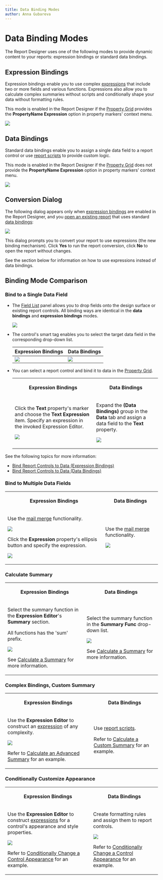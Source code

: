 ```yaml
---
title: Data Binding Modes
author: Anna Gubareva
---
```

# Data Binding Modes

The Report Designer uses one of the following modes to provide dynamic content to your reports: expression bindings or standard data bindings.

## <a name="expressions"></a>Expression Bindings

Expression bindings enable you to use complex [expressions](../use-expressions.md) that include two or more fields and various functions. Expressions also allow you to calculate complex summaries without scripts and conditionally shape your data without formatting rules.

This mode is enabled in the Report Designer if the [Property Grid](../report-designer-tools/ui-panels/property-grid.md) provides the **PropertyName Expression** option in property markers' context menu.

![](../../../../images/eurd-win-property-grid-data-binding.png)


## <a name="databindings"></a> Data Bindings

Standard data bindings enable you to assign a single data field to a report control or use [report scripts](../use-report-scripts.md) to provide custom logic.

This mode is enabled in the Report Designer if the [Property Grid](../report-designer-tools/ui-panels/property-grid.md) does not provide the **PropertyName Expression** option in property markers' context menu.

![](../../../../images/eurd-win-property-grid-data-bindings-mode.png)

## <a name="dialog"></a>Conversion Dialog

The following dialog appears only when [expression bindings](#expressions) are enabled in the Report Designer, and you [open an existing report](../open-reports.md) that uses standard [data bindings](#databindings):

![](../../../../images/eurd-win-bindings-to-expressions-conversion-dialog.png)

This dialog prompts you to convert your report to use expressions (the new binding mechanism). Click **Yes** to run the report conversion, click **No** to open the report without changes.

See the section below for information on how to use expressions instead of data bindings.


## <a name="comparison"></a>Binding Mode Comparison

### **Bind to a Single Data Field**

* The [Field List](../report-designer-tools/ui-panels/field-list.md) panel allows you to drop fields onto the design surface or existing report controls. All binding ways are identical in the **data bindings** and **expression bindings** modes. 

    ![](../../../../images/eurd-win-binding-using-field-list.png)

* The control's smart tag enables you to select the target data field in the corresponding drop-down list.

    | Expression Bindings | Data Bindings |
    |---|---|
    | ![](../../../../images/eurd-win-smart-tag-expression-binding.png) | ![](../../../../images/eurd-win-smart-tag-data-binding.png) |

* You can select a report control and bind it to data in the [Property Grid](../report-designer-tools/ui-panels/property-grid.md).

    <table><tr><th><p>Expression Bindings</p>
    </th><th><p>Data Bindings</p>
    </th></tr><tr><td><p>Click the <b>Text</b> property's marker and choose the <b>Text Expression</b> item. Specify an expression in the invoked Expression Editor.</p>
    <p><img src="../../../../images/eurd-win-property-grid-data-binding.png"></p>
    </td><td><p>Expand the <strong>(Data Bindings)</strong> group in the <b>Data</b> tab and assign a data field to the <strong>Text</strong> property.</p>
    <p><img src="../../../../images/eurd-win-property-grid-text-data-binding.png"></p>
    </td>
    </tr></table>


See the following topics for more information:

* [Bind Report Controls to Data (Expression Bindings)](bind-controls-to-data-expression-bindings.md)
* [Bind Report Controls to Data (Data Bindings)](bind-controls-to-data-data-bindings.md)


### **Bind to Multiple Data Fields**

<table><tr><th><p>Expression Bindings</p>
</th><th><p>Data Bindings</p>
</th></tr><tr><td><p>Use the <a class="xref" href="use-embedded-fields-mail-merge.md">mail merge</a> functionality.</p>
<p><img src="../../../../images/eurd-win-binding-modes-mail-merge.png"></p>
<p>Click the <strong>Expression</strong> property's ellipsis button and specify the expression.</p>
<p><img src="../../../../images/eurd-win-expression-binding-multiple-fields.png"></p>
</td><td><p>Use the <a class="xref" href="use-embedded-fields-mail-merge.md">mail merge</a> functionality.</p>
<p><img src="../../../../images/eurd-win-binding-modes-mail-merge.png"></p>
</td>
</tr></table>

### **Calculate Summary**

<table><tr><th><p>Expression Bindings</p>
</th><th><p>Data Bindings</p>
</th></tr><tr><td><p> Select the summary function in the <strong>Expression Editor</strong>'s <strong>Summary</strong> section. </p>
<p>All functions has the 'sum' prefix.</p>
<p><img src="../../../../images/eurd-win-expression-binding-summary-function.png"></p>
<p>See <a class="xref" href="..\shape-report-data\shape-data-expression-bindings\calculate-a-summary.md">Calculate a Summary</a> for more information.</p>
</td><td><p>Select the summary function in the <strong>Summary Func</strong> drop-down list.</p>
<p><img src="../../../../images/eurd-win-data-binding-summary-function.png"></p>
<p>See <a class="xref" href="..\shape-report-data\shape-data-data-bindings\calculate-a-summary.md">Calculate a Summary</a> for more information.</p>
</td>
</tr></table>

### **Complex Bindings, Custom Summary**

<table><tr><th><p>Expression Bindings</p>
</th><th><p>Data Bindings</p>
</th></tr><tr><td><p>Use the <strong>Expression Editor</strong> to construct an <a class="xref" href="..\use-expressions.md">expression</a> of any complexity.</p>
<p><img src="../../../../images/eurd-win-label-advanced-summary-expression.png"></p>
<p>Refer to <a class="xref" href="..\shape-report-data\shape-data-expression-bindings\calculate-an-advanced-summary.md">Calculate an Advanced Summary</a> for an example.</p>
</td><td><p>Use <a class="xref" href="..\use-report-scripts.md">report scripts</a>.</p>
<p>Refer to <a class="xref" href="..\shape-report-data\shape-data-data-bindings\calculate-a-custom-summary.md">Calculate a Custom Summary</a> for an example.</p>
</td>
</tr></table>

### **Conditionally Customize Appearance**

<table><tr><th><p>Expression Bindings</p>
</th><th><p>Data Bindings</p>
</th></tr><tr><td><p>Use the <strong>Expression Editor</strong> to construct <a class="xref" href="..\use-expressions.md">expressions</a> for a control's appearance and style properties.</p>
<p><img src="../../../../images/eurd-win-shaping-style-name-expression.png"></p>
<p>Refer to <a class="xref" href="..\shape-report-data\shape-data-expression-bindings\conditionally-change-a-control-appearance.md">Conditionally Change a Control Appearance</a> for an example.</p>
</td><td><p>Create formatting rules and assign them to report controls.</p>
<p><img src="../../../../images/eurd-win-shaping-formattin-rule-appearance-settings.png"></p>
<p>Refer to <a class="xref" href="..\shape-report-data\shape-data-data-bindings\conditionally-change-a-control-appearance.md">Conditionally Change a Control Appearance</a> for an example.</p>
</td>
</tr></table>
